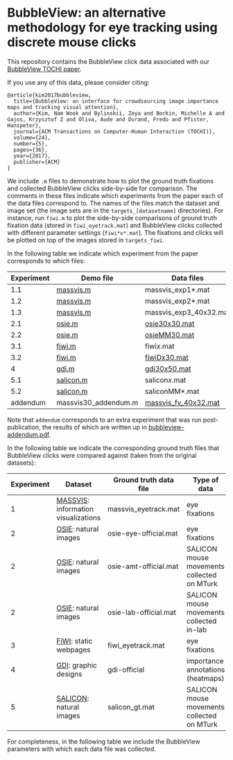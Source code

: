 # BubbleView: an alternative methodology for eye tracking using discrete mouse clicks
This repository contains the BubbleView click data associated with our [BubbleView TOCHI paper](http://bubbleview.namwkim.org/).

If you use any of this data, please consider citing:
```
@article{kim2017bubbleview,
  title={BubbleView: an interface for crowdsourcing image importance maps and tracking visual attention},
  author={Kim, Nam Wook and Bylinskii, Zoya and Borkin, Michelle A and Gajos, Krzysztof Z and Oliva, Aude and Durand, Fredo and Pfister, Hanspeter},
  journal={ACM Transactions on Computer-Human Interaction (TOCHI)},
  volume={24},
  number={5},
  pages={36},
  year={2017},
  publisher={ACM}
}
```

We include `.m` files to demonstrate how to plot the ground truth fixations and collected BubbleView clicks side-by-side for comparison. The comments in these files indicate which experiments from the paper each of the data files correspond to. 
The names of the files match the dataset and image set (the image sets are in the `targets_[datasetname]` directories). For instance, run `fiwi.m` to plot the side-by-side comparisons of ground truth fixation data (stored in `fiwi_eyetrack.mat`) and BubbleView clicks collected with different parameter settings (`fiwi*x*.mat`). The fixations and clicks will be plotted on top of the images stored in `targets_fiwi`.

In the following table we indicate which experiment from the paper corresponds to which files:

Experiment | Demo file | Data files | Image files
--- | --- | --- | ---
1.1 | [massvis.m](massvis.m) | massvis_exp1*.mat | [targets_massvis](targets_massvis)
1.2 | [massvis.m](massvis.m) | massvis_exp2*.mat | [targets_massvis](targets_massvis)
1.3 | [massvis.m](massvis.m) | massvis_exp3_40x32.mat | [targets_massvis](targets_massvis)
2.1 | [osie.m](osie.m) | [osie30x30.mat](osie30x30.mat) | [targets_osie](targets_osie)
2.2 | [osie.m](osie.m) | [osieMM30.mat](osieMM30.mat) | [targets_osie](targets_osie)
3.1 | [fiwi.m](fiwi.m) | fiwi*x*.mat | [targets_fiwi](targets_fiwi)
3.2 | [fiwi.m](fiwi.m) | [fiwiDx30.mat](fiwiDx30.mat) | [targets_fiwi](targets_fiwi)
4   | [gdi.m](gdi.m) | [gdi30x50.mat](gdi30x50.mat) | [targets_gdi](targets_gdi)
5.1 | [salicon.m](salicon.m) | salicon*x*.mat | [targets_salicon](targets_salicon)
5.2 | [salicon.m](salicon.m) | saliconMM*.mat | [targets_salicon](targets_salicon)
addendum | massvis30_addendum.m | [massvis_fv_40x32.mat](massvis_fv_40x32.mat) | [targets_massvis30](targets_massvis30)

Note that `addendum` corresponds to an extra experiment that was run post-publication, the results of which are written up in [bubbleview-addendum.pdf](https://github.com/cvzoya/bubbleview/blob/master/bubbleview-addendum.pdf).

In the following table we indicate the corresponding ground truth files that BubbleView clicks were compared against (taken from the original datasets):

Experiment | Dataset | Ground truth data file | Type of data
--- | --- | --- | --- 
1 | [MASSVIS](http://massvis.mit.edu/): information visualizations | massvis_eyetrack.mat | eye fixations
2 | [OSIE](http://www-users.cs.umn.edu/~qzhao/predicting.html): natural images | osie-eye-official.mat | eye fixations
2 | [OSIE](http://www-users.cs.umn.edu/~qzhao/predicting.html): natural images | osie-amt-official.mat | SALICON mouse movements collected on MTurk
2 | [OSIE](http://www-users.cs.umn.edu/~qzhao/predicting.html): natural images | osie-lab-official.mat | SALICON mouse movements collected in-lab
3 | [FiWI](http://www-users.cs.umn.edu/~qzhao/webpage_saliency.html): static webpages | fiwi_eyetrack.mat | eye fixations
4 | [GDI](http://www.dgp.toronto.edu/~donovan/layout/index.html): graphic designs | gdi-official | importance annotations (heatmaps)
5 | [SALICON](http://salicon.net/): natural images | salicon_gt.mat | SALICON mouse movements collected on MTurk

For completeness, in the following table we include the BubbleView parameters with which each data file was collected.

